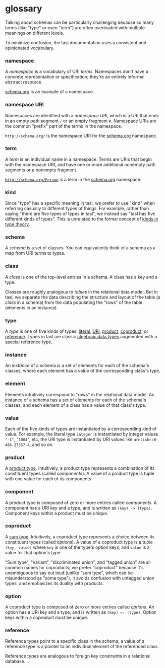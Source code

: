 # glossary

Talking about schemas can be particularly challenging because so many terms (like "type" or even "term") are often overloaded with multiple meanings on different levels.

To minimize confusion, the tasl documentation uses a consistent and opinionated vocabulary.

### **namespace**

A _namespace_ is a vocabulary of URI _terms_. Namespaces don't have a concrete representation or specification; they're an entirely informal abstract resource.

[schema.org](https://schema.org/) is an example of a namespace.

### **namespace URI**

Namespaces are identified with a _namespace URI_, which is a URI that ends in an empty path segment `/` or an empty fragment `#`. Namespace URIs are the common "prefix" part of the terms in the namespace.

`http://schema.org/` is the namespace URI for the [schema.org](https://schema.org/) namespace.

### **term**

A _term_ is an individual name in a namespace. Terms are URIs that begin with the namespace URI, and have one or more additional nonempty path segments or a nonempty fragment.

[`http://schema.org/Person`](https://schema.org/Person) is a term in the [schema.org](https://schema.org/) namespace.

### **kind**

Since "type" has a specific meaning in tasl, we prefer to use "kind" when referring casually to different types of things. For example, rather than saying "there are five types of types in tasl", we instead say "tasl has five different kinds of types". This is unrelated to the formal concept of [kinds in type theory](<https://en.wikipedia.org/wiki/Kind_(type_theory)>).

### **schema**

A _schema_ is a set of classes. You can equivalently think of a schema as a map from URI terms to types.

### **class**

A _class_ is one of the top-level entries in a schema. A class has a key and a type.

Classes are roughly analogous to _tables_ in the relational data model. But in tasl, we separate the data describing the structure and layout of the table (a _class_ in a schema) from the data populating the "rows" of the table (elements in an instance).

### **type**

A _type_ is one of five kinds of types: [literal](/docs/literals), [URI](/docs/uris), [product](/docs/products), [coproduct](/docs/coproduct), or [reference](/docs/references). Types in tasl are classic [algebraic data types](https://en.wikipedia.org/wiki/Algebraic_data_type) augmented with a special reference type.

### **instance**

An _instance_ of a schema is a set of elements for each of the schema's classes, where each element has a value of the corresponding class's type.

### **element**

Elements intuitively correspond to "rows" in the relational data model. An instance of a schema has a set of elements for each of the schema's classes, and each element of a class has a value of that class's type.

### **value**

Each of the five kinds of types are instantiated by a corresponding kind of value. For example, the literal type `integer` is instantiated by integer values `"-1"`, "`1004`", etc, the URI type is instantiated by URI values like `urn:isbn:0-486-27557-4`, and so on.

### **product**

A [product type](https://en.wikipedia.org/wiki/Product_type). Intuitively, a product type represents a combination of its constituent types (called _components_). A value of a product type is tuple with one value for each of its components

### **component**

A product type is composed of zero or more entries called _components_. A component has a URI key and a type, and is written as `(key) -> (type)`. Component keys within a product must be unique.

### **coproduct**

A [sum type](https://en.wikipedia.org/wiki/Tagged_union). Intuitively, a coproduct type represents a choice between its constituent types (called _options_). A value of a coproduct type is a tuple `(key, value)` where `key` is one of the type's option keys, and `value` is a value for that option's type

"Sum type", "variant", "discriminated union", and "tagged union" are all common names for coproducts; we prefer "coproduct" because it's unambiguous to say out loud (unlike "sum type", which can be misunderstood as "some type"), it avoids confusion with untagged union types, and emphasizes its duality with products.

### **option**

A coproduct type is composed of zero or more entries called _options_. An option has a URI key and a type, and is written as `(key) <- (type)`. Option keys within a coproduct must be unique.

### **reference**

Reference types point to a specific class in the schema; a value of a reference type is a pointer to an individual element of the referenced class.

Reference types are analogous to foreign key constraints in a relational database.
